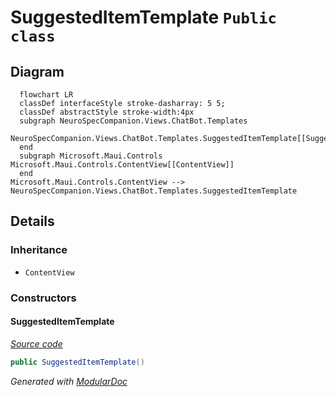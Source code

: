 # SuggestedItemTemplate `Public class`

## Diagram
```mermaid
  flowchart LR
  classDef interfaceStyle stroke-dasharray: 5 5;
  classDef abstractStyle stroke-width:4px
  subgraph NeuroSpecCompanion.Views.ChatBot.Templates
  NeuroSpecCompanion.Views.ChatBot.Templates.SuggestedItemTemplate[[SuggestedItemTemplate]]
  end
  subgraph Microsoft.Maui.Controls
Microsoft.Maui.Controls.ContentView[[ContentView]]
  end
Microsoft.Maui.Controls.ContentView --> NeuroSpecCompanion.Views.ChatBot.Templates.SuggestedItemTemplate
```

## Details
### Inheritance
 - `ContentView`

### Constructors
#### SuggestedItemTemplate
[*Source code*](https://github.com///blob//NeuroSpecCompanion/Views/ChatBot/Templates/SuggestedItemTemplate.xaml.cs#L5)
```csharp
public SuggestedItemTemplate()
```

*Generated with* [*ModularDoc*](https://github.com/hailstorm75/ModularDoc)
